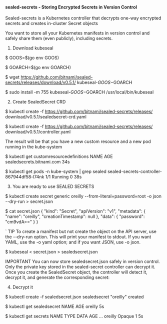 
#### sealed-secrets 	-   Storing Encrypted Secrets in Version Control

Sealed-secrets is a Kubernetes controller that decrypts one-way encrypted secrets and creates in-cluster Secret objects 

You want to store all your Kubernetes manifests in version control and safely share
them (even publicly), including secrets.




1. Download kubeseal

$ GOOS=$(go env GOOS)

$ GOARCH=$(go env GOARCH)

$ wget https://github.com/bitnami/sealed-secrets/releases/download/v0.5.1/
       kubeseal-$GOOS-$GOARCH

$ sudo install -m 755 kubeseal-$GOOS-$GOARCH /usr/local/bin/kubeseal




2. Create SealedSecret CRD

$ kubectl create -f https://github.com/bitnami/sealed-secrets/releases/
                    download/v0.5.1/sealedsecret-crd.yaml

$ kubectl create -f https://github.com/bitnami/sealed-secrets/releases/
                    download/v0.5.1/controller.yaml

The result will be that you have a new custom resource and a new pod running in the kube-system

$ kubectl get customresourcedefinitions
NAME                        AGE
sealedsecrets.bitnami.com   34s

$ kubectl get pods -n kube-system | grep sealed
sealed-secrets-controller-867944df58-l74nk   1/1       Running   0          38s





3. You are ready to use SEALED SECRETS

$ kubectl create secret generic oreilly --from-literal=password=root -o json
                                        --dry-run > secret.json

$ cat secret.json
{
    "kind": "Secret",
    "apiVersion": "v1",
    "metadata": {
        "name": "oreilly",
        "creationTimestamp": null
    },
    "data": {
        "password": "cm9vdA=="
    }
}


` TIP
To create a manifest but not create the object on the API server, use the --dry-run option.
 This will print your manifest to stdout. If you want YAML, use the -o yaml
 option; and if you want JSON, use -o json.

$ kubeseal < secret.json > sealedsecret.json

IMPORTANT
You can now store sealedsecret.json safely in version control.
Only the private key stored in the sealed-secret controller
can decrypt it. 
Once you create the SealedSecret object, the controller will detect it, 
decrypt it, and generate the corresponding secret:





4. Decrypt it

$ kubectl create -f sealedsecret.json
sealedsecret "oreilly" created

$ kubectl get sealedsecret
NAME      AGE
oreilly   5s

$ kubectl get secrets
NAME       TYPE    DATA      AGE
...
oreilly    Opaque  1         5s
